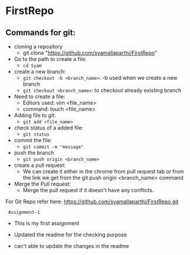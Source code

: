 # FirstRepo


## Commands for git:
- cloning a repository
    - git clone "https://github.com/syamallaparthi/FirstRepo"
- Go to the path to create a file:
    - ```cd Syam```
- create a new branch:
    - ```git checkout -b <branch_name>```: -b used when we create a new branch
    - ```git checkout <branch_name>```: to checkout already existing branch
- Need to create a file:
    - Editors used: vim <file_name>
    - command: touch <file_name>
- Adding file to git:
    - ```git add <file_name>```
- check status of a added file:
    - ```git status```
- commit the file:
    - ```git commit -m "message"```
- push the branch
    - ```git push origin <branch_name>```
- create a pull request:
    - We can create it either in the chrome from pull request tab or from the link we get from the git push origin <branch_name> command
- Merge the Pull request:
    - Merge the pull request if it doesn't have any conflicts.

For Git Repo refer here: https://github.com/syamallaparthi/FirstRepo.git

``` Assignment-1```
- This is my first assignment

- Updated the readme for the checking purpose
- can't able to update the changes in the readme



